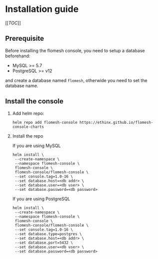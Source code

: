 # Installation guide

[[_TOC_]]

## Prerequisite

Before installing the flomesh console, you need to setup a database beforehand:

* MySQL >= 5.7
* PostgreSQL >= v12

and create a database named `flomesh`, otherwide you need to set the database name.

## Install the console

1. Add helm repo:

   ```
   helm repo add flomesh-console https://ethinx.github.io/flomesh-console-charts
   ```

2. Install the repo

   If you are using MySQL

   ```
   helm install \
   	--create-namespace \
   	--namespace flomesh-console \
   	flomesh-console \
   	flomesh-console/flomesh-console \
   	--set console.tag=1.0-16 \
   	--set database.host=<db addr> \
   	--set database.user=<db user> \
   	--set database.password=<db password>
   ```

   If you are using PostgreSQL

   ```
   helm install \
   	--create-namespace \
   	--namespace flomesh-console \
   	flomesh-console \
   	flomesh-console/flomesh-console \
   	--set console.tag=1.0-16 \
   	--set database.type=postgres \
   	--set database.host=<db addr> \
   	--set database.port=5432 \
   	--set database.user=<db user> \
   	--set database.password=<db password>
   ```

   